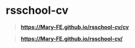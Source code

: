 # rsschool-cv

> **https://Mary-FE.github.io/rsschool-cv/cv**

> **https://Mary-FE.github.io/rsschool-cv/**